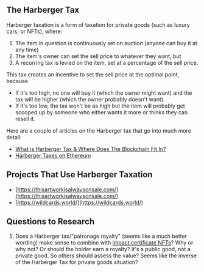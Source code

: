 ## The Harberger Tax

Harberger taxation is a form of taxation for private goods (such as luxury cars, or NFTs), where:
1. The item in question is continuously set on auction (anyone can buy it at any time)
2. The item's owner can set the sell price to whatever they want, but
3. A recurring tax is levied on the item, set at a percentage of the sell price.

This tax creates an incentive to set the sell price at the optimal point, because
- If it's too high, no one will buy it (which the owner might want) and the tax will be higher (which the owner probably doesn't want).
- If it's too low, the tax won't be as high but the item will probably get scooped up by someone who either wants it more or thinks they can resell it.

Here are a couple of articles on the Harberger tax that go into much more detail:
- [What is Harberger Tax & Where Does The Blockchain Fit In?](https://medium.com/@simondlr/what-is-harberger-tax-where-does-the-blockchain-fit-in-1329046922c6)
- [Harberger Taxes on Ethereum](https://yos.io/2018/11/18/harberger-taxes/)


## Projects That Use Harberger Taxation

- [https://thisartworkisalwaysonsale.com/](https://thisartworkisalwaysonsale.com/)
- [https://wildcards.world/](https://wildcards.world/)






## Questions to Research

1. Does a Harberger tax/"patronage royalty" (seems like a much better wording) make sense to combine with [impact certificate NFTs](www.impactcertificates.com)? Why or why not? Or should the holder earn a royalty? It's a public good, not a private good. So others should assess the value? Seems like the inverse of the Harberger Tax for private goods situation?

